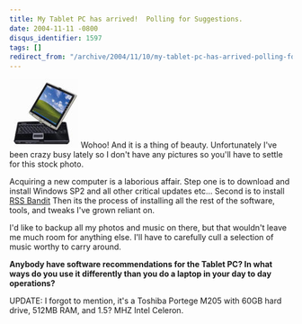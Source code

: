 ```yaml
---
title: My Tablet PC has arrived!  Polling for Suggestions.
date: 2004-11-11 -0800
disqus_identifier: 1597
tags: []
redirect_from: "/archive/2004/11/10/my-tablet-pc-has-arrived-polling-for-suggestions.aspx/"
---
```


![Toshiba Portege M205](/images/Toshiba.jpg) Wohoo! And it is a thing of
beauty. Unfortunately I've been crazy busy lately so I don't have any
pictures so you'll have to settle for this stock photo.

Acquiring a new computer is a laborious affair. Step one is to download
and install Windows SP2 and all other critical updates etc... Second is
to install [RSS Bandit](http://www.rssbandit.org/) Then its the process
of installing all the rest of the software, tools, and tweaks I've grown
reliant on.

I'd like to backup all my photos and music on there, but that wouldn't
leave me much room for anything else. I'll have to carefully cull a
selection of music worthy to carry around.

**Anybody have software recommendations for the Tablet PC? In what ways
do you use it differently than you do a laptop in your day to day
operations?**

UPDATE: I forgot to mention, it's a Toshiba Portege M205 with 60GB hard
drive, 512MB RAM, and 1.5? MHZ Intel Celeron.

